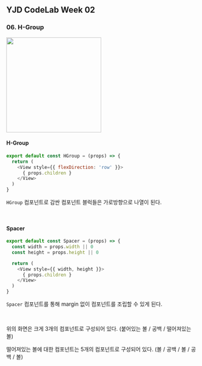 ## YJD CodeLab Week 02

### 06. H-Group

<img src='https://user-images.githubusercontent.com/13485924/69556772-b6af6a00-0fe8-11ea-9222-5ce61c95e3ef.PNG' width=250px>

#### H-Group

```js
export default const HGroup = (props) => {
  return (
    <View style={{ flexDirection: 'row' }}>
      { props.children }
    </View>
  )
}
```

`HGroup` 컴포넌트로 감싼 컴포넌트 블럭들은 가로방향으로 나열이 된다. 

<br>

#### Spacer

```js
export default const Spacer = (props) => {
  const width = props.width || 0
  const height = props.height || 0

  return (
    <View style={{ width, height }}>
      { props.children }
    </View>
  )
}
```

`Spacer` 컴포넌트를 통해 margin 없이 컴포넌트를 조립할 수 있게 된다.

<br>

위의 화면은 크게 3개의 컴포넌트로 구성되어 있다. (붙어있는 볼 / 공백 / 떨어져있는 볼)

떨어져있는 볼에 대한 컴포넌트는 5개의 컴포넌트로 구성되어 있다. (볼 / 공백 / 볼 / 공백 / 볼)

<br>

